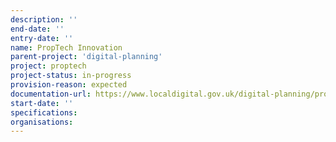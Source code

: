 ```yaml
---
description: ''
end-date: ''
entry-date: ''
name: PropTech Innovation
parent-project: 'digital-planning'
project: proptech
project-status: in-progress
provision-reason: expected
documentation-url: https://www.localdigital.gov.uk/digital-planning/proptech/funding/
start-date: ''
specifications:
organisations:
---
```

